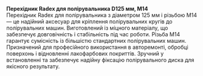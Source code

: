 **Перехідник Radex для полірувальника D125 мм, M14**  
Перехідник Radex для полірувальника з діаметром 125 мм і різьбою M14 — це надійний аксесуар для кріплення полірувальних кругів до полірувальних машин. Виготовлений із міцного матеріалу, що забезпечує довговічність і стабільність під час роботи. Різьба M14 гарантує сумісність із більшістю стандартних полірувальних машин. Призначений для професійного використання в авторемонті, обробці поверхонь і відновленні лакофарбових покриттів. Зручний у встановленні та забезпечує надійну фіксацію полірувального диска для якісного результату.